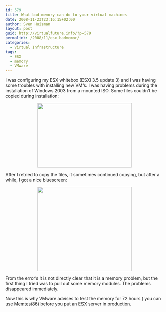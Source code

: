```yaml
---
id: 579
title: What bad memory can do to your virtual machines
date: 2008-11-23T23:16:15+02:00
author: Sven Huisman
layout: post
guid: http://virtualfuture.info/?p=579
permalink: /2008/11/esx_badmemor/
categories:
  - Virtual Infrastructure
tags:
  - ESX
  - memory
  - VMware
---
```

I was configuring my ESX whitebox (ESXi 3.5 update 3) and I was having some troubles with installing new VM&#8217;s. I was having problems during the installation of Windows 2003 from a mounted ISO. Some files couldn&#8217;t be copied during installation:

<p style="TEXT-ALIGN: center">
  <img class="size-medium wp-image-580 aligncenter" title="errorcopy" src="https://svenhuisman.com/wp-content/uploads/2008/11/errorcopy-300x205.jpg" alt="" width="300" height="205" />
</p>

After I retried to copy the files, it sometimes continued copying, but after a while, I got a nice bluescreen:

<p style="TEXT-ALIGN: center">
  <a href="https://svenhuisman.com/wp-content/uploads/2008/11/stoperror.jpg"><img class="size-medium wp-image-581 aligncenter" title="stoperror" src="https://svenhuisman.com/wp-content/uploads/2008/11/stoperror-300x268.jpg" alt="" width="300" height="268" /></a>
</p>

From the error&#8217;s it is not directly clear that it is a memory problem, but the first thing I tried was to pull out some memory modules. The problems disappeared immediately.

Now this is why VMware advises to test the memory for 72 hours ( you can use <a title="Memtest" href="http://www.memtest86.com/" target="_blank">Memtest86</a>) before you put an ESX server in production.